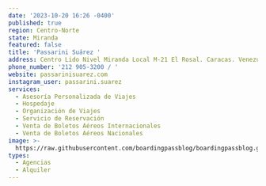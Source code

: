 ```yaml
---
date: '2023-10-20 16:26 -0400'
published: true
region: Centro-Norte
state: Miranda
featured: false
title: 'Passarini Suárez '
address: Centro Lido Nivel Miranda Local M-21 El Rosal. Caracas. Venezuela
phone_number: '212 905-3200 / '
website: passarinisuarez.com
instagram_user: passarini.suarez
services:
  - Asesoría Personalizada de Viajes
  - Hospedaje
  - Organización de Viajes
  - Servicio de Reservación
  - Venta de Boletos Aéreos Internacionales
  - Venta de Boletos Aéreos Nacionales
image: >-
  https://raw.githubusercontent.com/boardingpassblog/boardingpassblog.github.io/main/assets/images/1passarini.jpg
types:
  - Agencias
  - Alquiler
---
```

